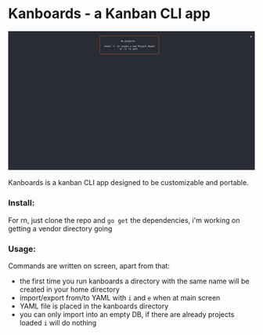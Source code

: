 # Kanboards - a Kanban CLI app  
![image](demo.gif)  

Kanboards is a kanban CLI app designed to be customizable and portable.  

### Install:  
For rn, just clone the repo and `go get` the dependencies, i'm working on getting a vendor directory going  

### Usage:  
Commands are written on screen, apart from that:  
- the first time you run kanboards a directory with the same name will be created in your home directory  
- import/export from/to YAML with `i` and `e` when at main screen  
- YAML file is placed in the kanboards directory  
- you can only import into an empty DB, if there are already projects loaded `i` will do nothing  
